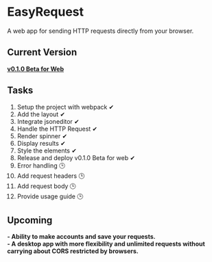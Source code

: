 # EasyRequest
A web app for sending HTTP requests directly from your browser.

## Current Version
<a href="https://easyrequest.netlify.app"><b>v0.1.0 Beta for Web</b></a>

## Tasks
<ol>
  <li>Setup the project with webpack ✔</li>
  <li>Add the layout ✔</li>
  <li>Integrate jsoneditor ✔</li>
  <li>Handle the HTTP Request ✔</li>
  <li>Render spinner ✔</li>
  <li>Display results ✔</li>
  <li>Style the elements ✔</li>
  <li>Release and deploy v0.1.0 Beta for web ✔</li>
  <li>Error handling 🕒</li>
  <li>Add request headers 🕒</li>
  <li>Add request body 🕒</li>
  <li>Provide usage guide 🕒</li>
</ol>

## Upcoming
<b>- Ability to make accounts and save your requests.</b> <br />
<b>- A desktop app with more flexibility and unlimited requests without carrying about CORS restricted by browsers.</b> <br />
